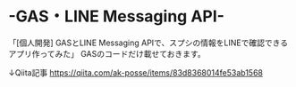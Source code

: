 # -GAS・LINE Messaging API-
「[個人開発] GASとLINE Messaging APIで、スプシの情報をLINEで確認できるアプリ作ってみた」
GASのコードだけ載せておきます。

↓Qiita記事
https://qiita.com/ak-posse/items/83d8368014fe53ab1568

